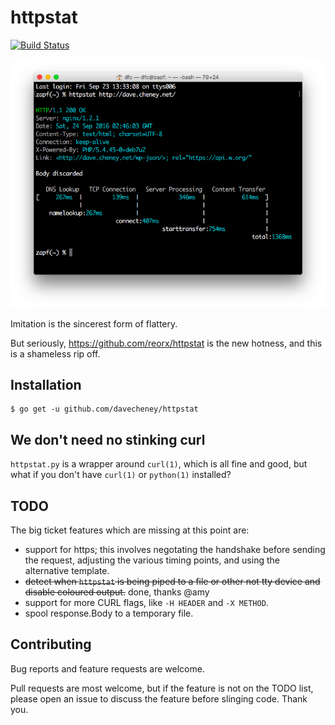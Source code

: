 # httpstat

[![Build Status](https://travis-ci.org/davecheney/httpstat.svg?branch=master)](https://travis-ci.org/davecheney/httpstat)

![Shameless](./screenshot.png)

Imitation is the sincerest form of flattery.

But seriously, https://github.com/reorx/httpstat is the new hotness, and this is a shameless rip off.

## Installation

	$ go get -u github.com/davecheney/httpstat

## We don't need no stinking curl

`httpstat.py` is a wrapper around `curl(1)`, which is all fine and good, but what if you don't have `curl(1)` or `python(1)` installed?

## TODO

The big ticket features which are missing at this point are:

- support for https; this involves negotating the handshake before sending the request, adjusting the various timing points, and using the alternative template.
- ~~detect when `httpstat` is being piped to a file or other not tty device and disable coloured output.~~ done, thanks @amy
- support for more CURL flags, like `-H HEADER` and `-X METHOD`.
- spool response.Body to a temporary file.

## Contributing

Bug reports and feature requests are welcome.

Pull requests are most welcome, but if the feature is not on the TODO list, please open an issue to discuss the feature before slinging code. Thank you.
